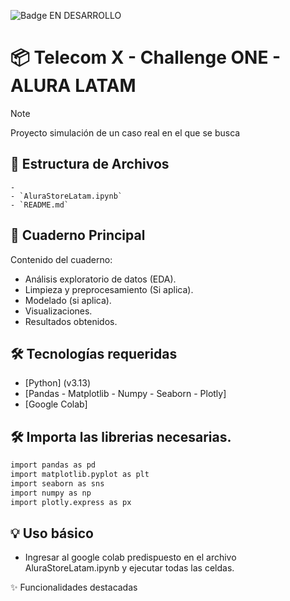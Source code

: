 ![Badge EN DESARROLLO](https://img.shields.io/badge/STATUS-EN%20DESARROLLO-yellow)

# 📦 Telecom X - Challenge ONE - ALURA LATAM

> [!NOTE]
> Proyecto simulación de un caso real en el que se busca

## 🚀 Estructura de Archivos

    - 
    - `AluraStoreLatam.ipynb`
    - `README.md`

## 📓 Cuaderno Principal

Contenido del cuaderno:
- Análisis exploratorio de datos (EDA).
- Limpieza y preprocesamiento (Si aplica).
- Modelado (si aplica).
- Visualizaciones.
- Resultados obtenidos.

## 🛠️ Tecnologías requeridas

- [Python] (v3.13)
- [Pandas - Matplotlib - Numpy - Seaborn - Plotly]
- [Google Colab]

## 🛠️ Importa las librerias necesarias.

```sh
import pandas as pd
import matplotlib.pyplot as plt
import seaborn as sns
import numpy as np
import plotly.express as px
```

## 💡 Uso básico

- Ingresar al google colab predispuesto en el archivo AluraStoreLatam.ipynb y ejecutar todas las celdas.

✨ Funcionalidades destacadas
